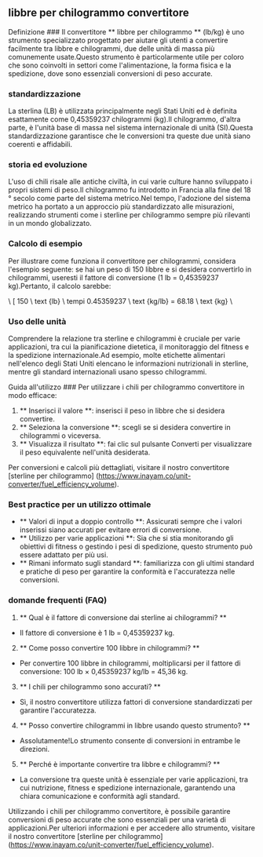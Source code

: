 ## libbre per chilogrammo convertitore

Definizione ###
Il convertitore ** libbre per chilogrammo ** (lb/kg) è uno strumento specializzato progettato per aiutare gli utenti a convertire facilmente tra libbre e chilogrammi, due delle unità di massa più comunemente usate.Questo strumento è particolarmente utile per coloro che sono coinvolti in settori come l'alimentazione, la forma fisica e la spedizione, dove sono essenziali conversioni di peso accurate.

### standardizzazione
La sterlina (LB) è utilizzata principalmente negli Stati Uniti ed è definita esattamente come 0,45359237 chilogrammi (kg).Il chilogrammo, d'altra parte, è l'unità base di massa nel sistema internazionale di unità (SI).Questa standardizzazione garantisce che le conversioni tra queste due unità siano coerenti e affidabili.

### storia ed evoluzione
L'uso di chili risale alle antiche civiltà, in cui varie culture hanno sviluppato i propri sistemi di peso.Il chilogrammo fu introdotto in Francia alla fine del 18 ° secolo come parte del sistema metrico.Nel tempo, l'adozione del sistema metrico ha portato a un approccio più standardizzato alle misurazioni, realizzando strumenti come i sterline per chilogrammo sempre più rilevanti in un mondo globalizzato.

### Calcolo di esempio
Per illustrare come funziona il convertitore per chilogrammi, considera l'esempio seguente: se hai un peso di 150 libbre e si desidera convertirlo in chilogrammi, useresti il ​​fattore di conversione (1 lb = 0,45359237 kg).Pertanto, il calcolo sarebbe:

\ [
150 \ text {lb} \ tempi 0.45359237 \ text {kg/lb} = 68.18 \ text {kg}
\

### Uso delle unità
Comprendere la relazione tra sterline e chilogrammi è cruciale per varie applicazioni, tra cui la pianificazione dietetica, il monitoraggio del fitness e la spedizione internazionale.Ad esempio, molte etichette alimentari nell'elenco degli Stati Uniti elencano le informazioni nutrizionali in sterline, mentre gli standard internazionali usano spesso chilogrammi.

Guida all'utilizzo ###
Per utilizzare i chili per chilogrammo convertitore in modo efficace:
1. ** Inserisci il valore **: inserisci il peso in libbre che si desidera convertire.
2. ** Seleziona la conversione **: scegli se si desidera convertire in chilogrammi o viceversa.
3. ** Visualizza il risultato **: fai clic sul pulsante Converti per visualizzare il peso equivalente nell'unità desiderata.

Per conversioni e calcoli più dettagliati, visitare il nostro convertitore [sterline per chilogrammo] (https://www.inayam.co/unit-converter/fuel_efficiency_volume).

### Best practice per un utilizzo ottimale
- ** Valori di input a doppio controllo **: Assicurati sempre che i valori inserissi siano accurati per evitare errori di conversione.
- ** Utilizzo per varie applicazioni **: Sia che si stia monitorando gli obiettivi di fitness o gestindo i pesi di spedizione, questo strumento può essere adattato per più usi.
- ** Rimani informato sugli standard **: familiarizza con gli ultimi standard e pratiche di peso per garantire la conformità e l'accuratezza nelle conversioni.

### domande frequenti (FAQ)

1. ** Qual è il fattore di conversione dai sterline ai chilogrammi? **
- Il fattore di conversione è 1 lb = 0,45359237 kg.

2. ** Come posso convertire 100 libbre in chilogrammi? **
- Per convertire 100 libbre in chilogrammi, moltiplicarsi per il fattore di conversione: 100 lb × 0,45359237 kg/lb = 45,36 kg.

3. ** I chili per chilogrammo sono accurati? **
- Sì, il nostro convertitore utilizza fattori di conversione standardizzati per garantire l'accuratezza.

4. ** Posso convertire chilogrammi in libbre usando questo strumento? **
- Assolutamente!Lo strumento consente di conversioni in entrambe le direzioni.

5. ** Perché è importante convertire tra libbre e chilogrammi? **
- La conversione tra queste unità è essenziale per varie applicazioni, tra cui nutrizione, fitness e spedizione internazionale, garantendo una chiara comunicazione e conformità agli standard.

Utilizzando i chili per chilogrammo convertitore, è possibile garantire conversioni di peso accurate che sono essenziali per una varietà di applicazioni.Per ulteriori informazioni e per accedere allo strumento, visitare il nostro convertitore [sterline per chilogrammo] (https://www.inayam.co/unit-converter/fuel_efficiency_volume).